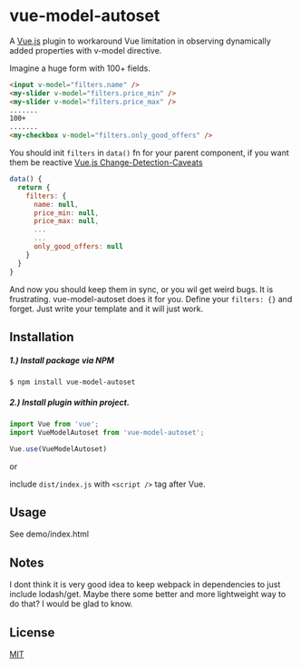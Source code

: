 # vue-model-autoset

A [Vue.js](http://vuejs.org) plugin to workaround Vue limitation in observing dynamically added properties with v-model directive.

Imagine a huge form with 100+ fields.

```html
<input v-model="filters.name" />
<my-slider v-model="filters.price_min" />
<my-slider v-model="filters.price_max" />
.......
100+
.......
<my-checkbox v-model="filters.only_good_offers" />
```

You should init `filters` in `data()` fn for your parent component, if you want them be reactive
[Vue.js Change-Detection-Caveats](https://vuejs.org/v2/guide/reactivity.html#Change-Detection-Caveats)

```js
data() {
  return {
    filters: {
      name: null,
      price_min: null,
      price_max: null,
      ...
      ...
      only_good_offers: null
    }
  }
}
```

And now you should keep them in sync, or you wil get weird bugs.
It is frustrating.
vue-model-autoset does it for you. Define your `filters: {}` and forget.
Just write your template and it will just work.

## Installation

##### 1.) Install package via NPM

```
$ npm install vue-model-autoset
```

##### 2.) Install plugin within project.
```js
import Vue from 'vue';
import VueModelAutoset from 'vue-model-autoset';

Vue.use(VueModelAutoset)
```

or

include `dist/index.js` with `<script />` tag after Vue.

## Usage

See demo/index.html

## Notes

I dont think it is very good idea to keep webpack in dependencies to just include lodash/get. Maybe there some better and more lightweight way to do that? I would be glad to know.

## License

[MIT](http://opensource.org/licenses/MIT)
